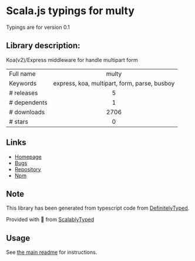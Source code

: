 
# Scala.js typings for multy

Typings are for version 0.1

## Library description:
Koa(v2)/Express middleware for handle multipart form

|                    |                 |
| ------------------ | :-------------: |
| Full name          | multy |
| Keywords           | express, koa, multipart, form, parse, busboy |
| # releases         | 5 |
| # dependents       | 1 |
| # downloads        | 2706 |
| # stars            | 0 |

## Links
- [Homepage](https://github.com/eduardorfs/multy#readme)
- [Bugs](https://github.com/eduardorfs/multy/issues)
- [Repository](https://github.com/eduardorfs/multy)
- [Npm](https://www.npmjs.com/package/multy)
    


## Note
This library has been generated from typescript code from [DefinitelyTyped](https://definitelytyped.org).

Provided with :purple_heart: from [ScalablyTyped](https://github.com/oyvindberg/ScalablyTyped)

## Usage
See [the main readme](../../readme.md) for instructions.


